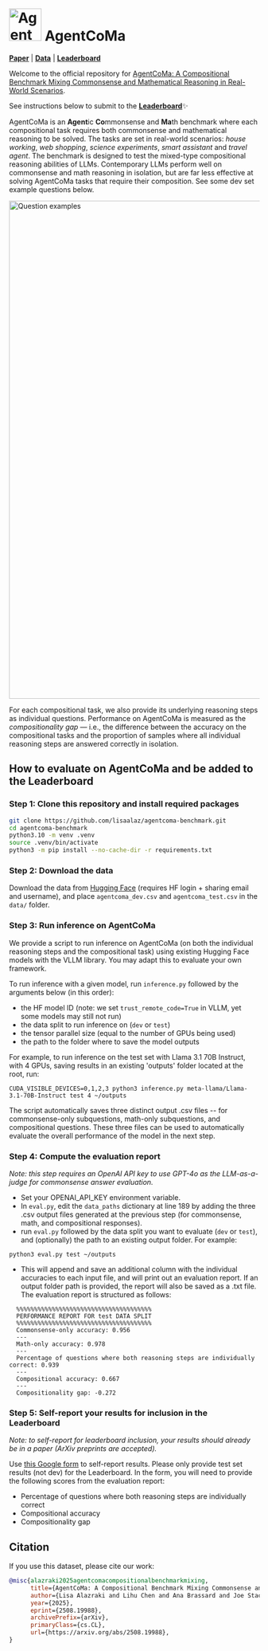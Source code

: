 
# <img src="https://agentcoma.github.io/images/agent.png" alt="Agent icon" width="65"/> AgentCoMa    

[**Paper**](https://arxiv.org/abs/2508.19988) | [**Data**](https://huggingface.co/datasets/LisaAlaz/AgentCoMa) | [**Leaderboard**](https://agentcoma.github.io/) 

Welcome to the official repository for [AgentCoMa: A Compositional Benchmark Mixing Commonsense and
Mathematical Reasoning in Real-World Scenarios](https://arxiv.org/abs/2508.19988).

See instructions below to submit to the [**Leaderboard**](https://agentcoma.github.io/)✨

AgentCoMa is an **Agent**ic **Co**mmonsense and **Ma**th benchmark where each compositional task requires both commonsense and mathematical reasoning to be solved. The tasks are set in real-world scenarios: *house working*, *web shopping*, *science experiments*, *smart assistant* and *travel agent*. The benchmark is designed to test the mixed-type compositional reasoning abilities of LLMs. Contemporary LLMs perform well on commonsense and math reasoning in isolation, but are far less effective at solving AgentCoMa tasks that require their composition. See some dev set example questions below.

<img src="https://agentcoma.github.io/images/question_examples.svg" alt="Question examples" width="1000"/>

For each compositional task, we also provide its underlying reasoning steps as individual questions. Performance on AgentCoMa is measured as the *compositionality gap* — i.e., the difference between the accuracy on the compositional tasks and the proportion of samples where all individual reasoning steps are answered correctly in isolation.

## How to evaluate on AgentCoMa and be added to the Leaderboard


### Step 1: Clone this repository and install required packages
```bash
git clone https://github.com/lisaalaz/agentcoma-benchmark.git
cd agentcoma-benchmark
python3.10 -m venv .venv
source .venv/bin/activate
python3 -m pip install --no-cache-dir -r requirements.txt
```

### Step 2: Download the data

Download the data from [Hugging Face](https://huggingface.co/datasets/LisaAlaz/AgentCoMa) (requires HF login + sharing email and username), and place `agentcoma_dev.csv` and `agentcoma_test.csv` in the `data/` folder.


### Step 3: Run inference on AgentCoMa

We provide a script to run inference on AgentCoMa (on both the individual reasoning steps and the compositional task) using existing Hugging Face models with the VLLM library. You may adapt this to evaluate your own framework.

To run inference with a given model, run `inference.py` followed by the arguments below (in this order):
- the HF model ID (note: we set `trust_remote_code=True` in VLLM, yet some models may still not run)
- the data split to run inference on (`dev` or `test`)
- the tensor parallel size (equal to the number of GPUs being used)
- the path to the folder where to save the model outputs

For example, to run inference on the test set with Llama 3.1 70B Instruct, with 4 GPUs, saving results in an existing 'outputs' folder located at the root, run:

```
CUDA_VISIBLE_DEVICES=0,1,2,3 python3 inference.py meta-llama/Llama-3.1-70B-Instruct test 4 ~/outputs
```

The script automatically saves three distinct output .csv files -- for commonsense-only subquestions, math-only subquestions, and compositional questions.
These three files can be used to automatically evaluate the overall performance of the model in the next step.

### Step 4: Compute the evaluation report 

*Note: this step requires an OpenAI API key to use GPT-4o as the LLM-as-a-judge for commonsense answer evaluation.*

- Set your OPENAI_API_KEY environment variable.
- In `eval.py`, edit the `data_paths` dictionary at line 189 by adding the three .csv output files generated at the previous step (for commonsense, math, and compositional responses).
- run `eval.py` followed by the data split you want to evaluate (`dev` or `test`), and (optionally) the path to an existing output folder. For example:
```
python3 eval.py test ~/outputs
``` 
- This will append and save an additional column with the individual accuracies to each input file, and will print out an evaluation report. If an output folder path is provided, the report will also be saved as a .txt file. The evaluation report is structured as follows:
  
```
  %%%%%%%%%%%%%%%%%%%%%%%%%%%%%%%%%%%%%%
  PERFORMANCE REPORT FOR test DATA SPLIT
  %%%%%%%%%%%%%%%%%%%%%%%%%%%%%%%%%%%%%%
  Commonsense-only accuracy: 0.956
  ---
  Math-only accuracy: 0.978
  ---
  Percentage of questions where both reasoning steps are individually correct: 0.939
  ---
  Compositional accuracy: 0.667
  ---
  Compositionality gap: -0.272
```

### Step 5: Self-report your results for inclusion in the Leaderboard

*Note: to self-report for leaderboard inclusion, your results should already be in a paper (ArXiv preprints are accepted).*

Use [this Google form](https://docs.google.com/forms/d/1Ymye0kIaKNPXoHuPSiTt6oIhgQ1phCtwMSEVeP2mA_k) to self-report results. Please only provide test set results (not dev) for the Leaderboard. In the form, you will need to provide the following scores from the evaluation report:
- Percentage of questions where both reasoning steps are individually correct
- Compositional accuracy
- Compositionality gap

## Citation

If you use this dataset, please cite our work:

````bibtex
@misc{alazraki2025agentcomacompositionalbenchmarkmixing,
      title={AgentCoMa: A Compositional Benchmark Mixing Commonsense and Mathematical Reasoning in Real-World Scenarios}, 
      author={Lisa Alazraki and Lihu Chen and Ana Brassard and Joe Stacey and Hossein A. Rahmani and Marek Rei},
      year={2025},
      eprint={2508.19988},
      archivePrefix={arXiv},
      primaryClass={cs.CL},
      url={https://arxiv.org/abs/2508.19988}, 
}
````
